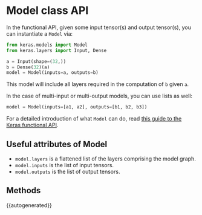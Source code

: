 # Model class API

In the functional API, given some input tensor(s) and output tensor(s), you can instantiate a `Model` via:

```python
from keras.models import Model
from keras.layers import Input, Dense

a = Input(shape=(32,))
b = Dense(32)(a)
model = Model(inputs=a, outputs=b)
```

This model will include all layers required in the computation of `b` given `a`.

In the case of multi-input or multi-output models, you can use lists as well:

```python
model = Model(inputs=[a1, a2], outputs=[b1, b2, b3])
```

For a detailed introduction of what `Model` can do, read [this guide to the Keras functional API](/getting-started/functional-api-guide).

## Useful attributes of Model

- `model.layers` is a flattened list of the layers comprising the model graph.
- `model.inputs` is the list of input tensors.
- `model.outputs` is the list of output tensors.

## Methods

{{autogenerated}}
